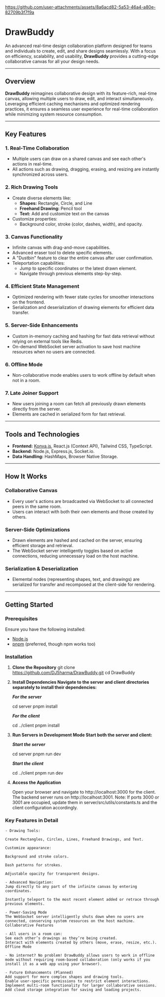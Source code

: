 https://github.com/user-attachments/assets/8a6acd82-5a53-46a4-a80e-82709b3f7f9a
# DrawBuddy

An advanced real-time design collaboration platform designed for teams and individuals to create, edit, and share designs seamlessly. With a focus on efficiency, scalability, and usability, **DrawBuddy** provides a cutting-edge collaborative canvas for all your design needs.

---

## Overview

**DrawBuddy** reimagines collaborative design with its feature-rich, real-time canvas, allowing multiple users to draw, edit, and interact simultaneously. Leveraging efficient caching mechanisms and optimized rendering practices, it ensures a seamless user experience for real-time collaboration while minimizing system resource consumption.

---

## Key Features

### 1. **Real-Time Collaboration**

- Multiple users can draw on a shared canvas and see each other's actions in real-time.
- All actions such as drawing, dragging, erasing, and resizing are instantly synchronized across users.

### 2. **Rich Drawing Tools**

- Create diverse elements like:
  - **Shapes:** Rectangle, Circle, and Line
  - **Freehand Drawing:** Pencil tool
  - **Text:** Add and customize text on the canvas
- Customize properties:
  - Background color, stroke (color, dashes, width), and opacity.

### 3. **Canvas Functionality**

- Infinite canvas with drag-and-move capabilities.
- Advanced eraser tool to delete specific elements.
- A "Dustbin" feature to clear the entire canvas after user confirmation.
- Teleportation capabilities:
  - Jump to specific coordinates or the latest drawn element.
  - Navigate through previous elements step-by-step.

### 4. **Efficient State Management**

- Optimized rendering with fewer state cycles for smoother interactions on the frontend.
- Serialization and deserialization of drawing elements for efficient data transfer.

### 5. **Server-Side Enhancements**

- Custom in-memory caching and hashing for fast data retrieval without relying on external tools like Redis.
- On-demand WebSocket server activation to save host machine resources when no users are connected.

### 6. **Offline Mode**

- Non-collaborative mode enables users to work offline by default when not in a room.

### 7. **Late Joiner Support**

- New users joining a room can fetch all previously drawn elements directly from the server.
- Elements are cached in serialized form for fast retrieval.

---

## Tools and Technologies

- **Frontend:** [Konva.js](https://konvajs.org/), React.js (Context API), Tailwind CSS, TypeScript.
- **Backend:** Node.js, Express.js, Socket.io.
- **Data Handling:** HashMaps, Browser Native Storage.

---

## How It Works

### Collaborative Canvas

- Every user's actions are broadcasted via WebSocket to all connected peers in the same room.
- Users can interact with both their own elements and those created by others.

### Server-Side Optimizations

- Drawn elements are hashed and cached on the server, ensuring efficient storage and retrieval.
- The WebSocket server intelligently toggles based on active connections, reducing unnecessary load on the host machine.

### Serialization & Deserialization

- Elemental nodes (representing shapes, text, and drawings) are serialized for transfer and recomposed at the client-side for rendering.

---

## Getting Started

### Prerequisites

Ensure you have the following installed:

- [Node.js](https://nodejs.org/en/)
- [pnpm](https://pnpm.io/) (preferred, though npm works too)

### Installation

1. **Clone the Repository**
   git clone https://github.com/DJ5harma/DrawBuddy.git
   cd DrawBuddy

2. **Install Dependencies Navigate to the server and client directories separately to install their dependencies:**

   **_For the server_**

   cd server
   pnpm install

   **_For the client_**

   cd ../client
   pnpm install

3. **Run Servers in Development Mode Start both the server and client:**

   **_Start the server_**

   cd server
   pnpm run dev

   **_Start the client_**

   cd ../client
   pnpm run dev

4. **Access the Application**

   Open your browser and navigate to http://localhost:3000 for the client.
   The backend server runs on http://localhost:3001.
   Note: If ports 3000 or 3001 are occupied, update them in server/src/utils/constants.ts and the client configuration accordingly.

### Key Features in Detail

    - Drawing Tools:

    Create Rectangles, Circles, Lines, Freehand Drawings, and Text.

    Customize appearance:

    Background and stroke colors.

    Dash patterns for strokes.

    Adjustable opacity for transparent designs.

    - Advanced Navigation:
    Jump directly to any part of the infinite canvas by entering coordinates.

    Instantly teleport to the most recent element added or retrace through previous elements.

    - Power-Saving Mode
    The WebSocket server intelligently shuts down when no users are connected, conserving system resources on the host machine.
    Collaborative Features

    - All users in a room can:
    See each other’s drawings as they’re being created.
    Interact with elements created by others (move, erase, resize, etc.).
    Offline Mode

    - No internet? No problem! DrawBuddy allows users to work in offline mode without requiring room-based collaboration (only works if you install it as a web app using your browser).

    - Future Enhancements (Planned)
    Add support for more complex shapes and drawing tools.
    Enable user-specific permissions to restrict element interactions.
    Implement multi-room functionality for larger collaborative sessions.
    Add cloud storage integration for saving and loading projects.
